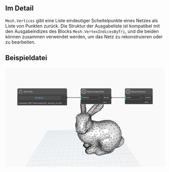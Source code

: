 ## Im Detail
`Mesh.Vertices` gibt eine Liste eindeutiger Scheitelpunkte eines Netzes als Liste von Punkten zurück. Die Struktur der Ausgabeliste ist kompatibel mit den Ausgabeindizes des Blocks `Mesh.VertexIndicesByTri`, und die beiden können zusammen verwendet werden, um das Netz zu rekonstruieren oder zu bearbeiten.

## Beispieldatei

![Example](./Autodesk.DesignScript.Geometry.Mesh.Vertices_img.jpg)
